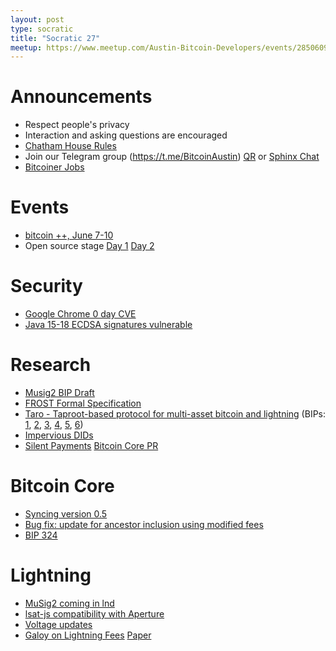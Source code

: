 ```yaml
---
layout: post
type: socratic
title: "Socratic 27"
meetup: https://www.meetup.com/Austin-Bitcoin-Developers/events/285060925/
---
```


# Announcements

- Respect people's privacy
- Interaction and asking questions are encouraged
- [Chatham House Rules](https://www.chathamhouse.org/about-us/chatham-house-rule)
- Join our Telegram group (https://t.me/BitcoinAustin) [QR](../assets/imgs/telegram-group.svg) or [Sphinx Chat](https://tribes.sphinx.chat/t/austintexasbitcoiners)
- [Bitcoiner Jobs](https://bitcoinerjobs.co/)

# Events
- [bitcoin ++, June 7-10](https://base58btc.notion.site/btc-is-a-bitcoin-dev-conf-8880ed55bfe6419fb1bc6cafbe463787)
- Open source stage [Day 1](https://bitcointv.com/w/1oAMgLEZLssoNZ37YAW17e) [Day 2](https://bitcointv.com/w/t73LCyXifcK5GCQ9Hodiig)

# Security

- [Google Chrome 0 day CVE](https://twitter.com/StocksmenCARL/status/1507832895590879243?s=20&t=Rv3kOlii5PINKJlZryc4TQ)
- [Java 15-18 ECDSA signatures vulnerable](https://twitter.com/tqbf/status/1516570590211153922?s=20&t=9TMH1KUvfCUsiK9DD8DiqQ)

# Research
- [Musig2 BIP Draft](https://github.com/jonasnick/bips/blob/musig2/bip-musig2.mediawiki)
- [FROST Formal Specification](https://datatracker.ietf.org/doc/html/draft-irtf-cfrg-frost)
- [Taro - Taproot-based protocol for multi-asset bitcoin and lightning](https://lightning.engineering/posts/2022-4-5-taro-launch/) (BIPs: [1](https://github.com/Roasbeef/bips/blob/bip-taro/bip-taro.mediawiki), [2](https://github.com/Roasbeef/bips/blob/bip-taro/bip-taro-ms-smt.mediawiki), [3](https://github.com/Roasbeef/bips/blob/bip-taro/bip-taro-proof-file.mediawiki), [4](https://github.com/Roasbeef/bips/blob/bip-taro/bip-taro-addr.mediawiki), [5](https://github.com/Roasbeef/bips/blob/bip-taro/bip-taro-universe.mediawiki), [6](https://github.com/Roasbeef/bips/blob/bip-taro/bip-taro-vm.mediawiki))
- [Impervious DIDs](https://newsletter.impervious.ai/decentralized-identifiers-implications-for-your-data-payments-and-communications-2/)
- [Silent Payments](https://gist.github.com/RubenSomsen/c43b79517e7cb701ebf77eec6dbb46b8) [Bitcoin Core PR](https://github.com/bitcoin/bitcoin/pull/24897)

# Bitcoin Core

- [Syncing version 0.5](https://achow101.com/2022/03/syncing-0.5.0)
- [Bug fix: update for ancestor inclusion using modified fees](https://bitcoincore.reviews/24538)
- [BIP 324](https://bip324.com/)

# Lightning

- [MuSig2 coming in lnd](https://twitter.com/roasbeef/status/1509691640218329098?s=20&t=Rv3kOlii5PINKJlZryc4TQ)
- [lsat-js compatibility with Aperture](https://twitter.com/BuckPerley/status/1496512765019762688)
- [Voltage updates](https://voltage.cloud/blog/voltage-announcements/announcing-surge-and-our-next-generation-platform/)
- [Galoy on Lightning Fees](https://github.com/GaloyMoney/liquidity-fees-paper) [Paper](https://github.com/GaloyMoney/liquidity-fees-paper/releases/tag/v1)
